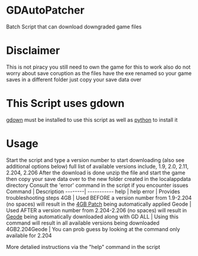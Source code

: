 # GDAutoPatcher
Batch Script that can download downgraded game files
# Disclaimer
This is not piracy you still need to own the game for this to work also do not worry about save coruption as the files have the exe renamed so your game saves in a different folder just copy your save data over 
# This Script uses gdown
[gdown](https://github.com/wkentaro/gdown) must be installed to use this script as well as [python](https://www.python.org) to install it

# Usage
Start the script and type a version number to start downloading (also see additional options below) full list of available versions include, 1.9, 2.0, 2.11, 2.204, 2.206
After the download is done unzip the file and start the game then copy your save data over to the new folder created in the localappdata directory 
Consult the 'error' command in the script if you encounter issues 
Command | Description
--------| -----------
help | help
error | Provides troubleshooting steps
4GB | Used BEFORE a version number from 1.9-2.204 (no spaces) will result in the [4GB Patch](https://ntcore.com/4gb-patch) being automatically applied 
Geode | Used AFTER a version number from 2.204-2.206 (no spaces) will result in [Geode](https://geode-sdk.org) being automatically downloaded along with GD
ALL | Using this command will result in all available versions being downloaded
4GB2.204Geode | You can prob guess by looking at the command only available for 2.204 

More detalied instructions via the "help" command in the script 
